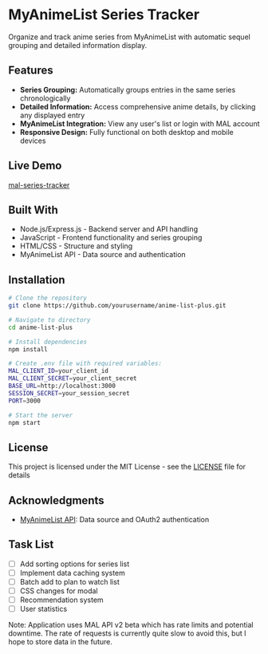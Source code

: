 # MyAnimeList Series Tracker
Organize and track anime series from MyAnimeList with automatic sequel grouping and detailed information display.

## Features
* **Series Grouping:** Automatically groups entries in the same series chronologically
* **Detailed Information:** Access comprehensive anime details, by clicking any displayed entry
* **MyAnimeList Integration:** View any user's list or login with MAL account
* **Responsive Design:** Fully functional on both desktop and mobile devices

## Live Demo
[mal-series-tracker](https://mal-series-tracker.onrender.com/)

## Built With
- Node.js/Express.js - Backend server and API handling
- JavaScript - Frontend functionality and series grouping
- HTML/CSS - Structure and styling
- MyAnimeList API - Data source and authentication

## Installation
```bash
# Clone the repository
git clone https://github.com/yourusername/anime-list-plus.git

# Navigate to directory
cd anime-list-plus

# Install dependencies
npm install

# Create .env file with required variables:
MAL_CLIENT_ID=your_client_id
MAL_CLIENT_SECRET=your_client_secret
BASE_URL=http://localhost:3000
SESSION_SECRET=your_session_secret
PORT=3000

# Start the server
npm start
```

## License
This project is licensed under the MIT License - see the [LICENSE](LICENSE) file for details

## Acknowledgments
* [MyAnimeList API](https://myanimelist.net/apiconfig/references/api/v2): Data source and OAuth2 authentication

## Task List
- [ ] Add sorting options for series list
- [ ] Implement data caching system
- [ ] Batch add to plan to watch list
- [ ] CSS changes for modal
- [ ] Recommendation system
- [ ] User statistics

Note: Application uses MAL API v2 beta which has rate limits and potential downtime. The rate of requests is currently quite slow to avoid this, but I hope to store data in the future.

